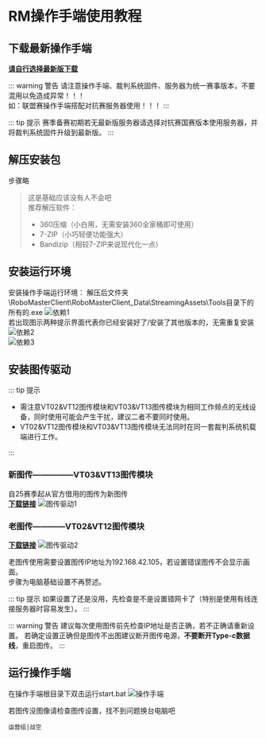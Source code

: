 # RM操作手端使用教程

## 下载最新操作手端

[**请自行选择最新版下载**](https://www.robomaster.com/zh-CN/products/components/referee?djifrom=nav)

::: warning 警告
请注意操作手端、裁判系统固件、服务器为统一赛事版本，不要混用以免造成异常！！！  
如：联盟赛操作手端搭配对抗赛服务器使用！！！
:::

::: tip 提示
赛季备赛初期若无最新版服务器请选择对抗赛国赛版本使用服务器，并将裁判系统固件升级到最新版。
:::

## 解压安装包

步骤略
>这是基础应该没有人不会吧   
>推荐解压软件：
>* 360压缩（小白用，无需安装360全家桶即可使用）
>* 7-ZIP（小巧轻便功能强大）
>* Bandizip（相较7-ZIP来说现代化一点）

## 安装运行环境

安装操作手端运行环境：
解压后文件夹\RoboMasterClient\RoboMasterClient_Data\StreamingAssets\Tools目录下的所有的.exe
![依赖1](/rm_series/01.png)  
若出现图示两种提示界面代表你已经安装好了/安装了其他版本的，无需重复安装
![依赖2](/rm_series/02.png)  
![依赖3](/rm_series/03.png)  

## 安装图传驱动

::: tip 提示
* 需注意VT02&VT12图传模块和VT03&VT13图传模块为相同工作频点的无线设备，同时使用可能会产生干扰，建议二者不要同时使用。  
* VT02&VT12图传模块和VT03&VT13图传模块无法同时在同一套裁判系统机载端进行工作。

:::

### 新图传—————VT03&VT13图传模块

自25赛季起从官方借用的图传为新图传  
[**下载链接**](https://www.robomaster.com/zh-CN/products/components/detail/6136)
![图传驱动1](/rm_series/04.png)  

### 老图传————VT02&VT12图传模块

[**下载链接**](https://www.robomaster.com/zh-CN/products/components/detail/6136)
![图传驱动2](/rm_series/05.png)  

老图传使用需要设置图传IP地址为192.168.42.105，若设置错误图传不会显示画面。  
步骤为电脑基础设置不再赘述。

::: tip 提示
如果设置了还是没用，先检查是不是设置错网卡了（特别是使用有线连接服务器时容易发生）。
:::

::: warning 警告
建议每次使用图传前先检查IP地址是否正确，若不正确请重新设置。
若确定设置正确但是图传不出图建议断开图传电源，**不要断开Type-c数据线**，重启图传。
:::

## 运行操作手端

在操作手端根目录下双击运行start.bat
![操作手端](/rm_series/06.png)  

若图传没图像请检查图传设置，找不到问题换台电脑吧

`运营组|战空`  